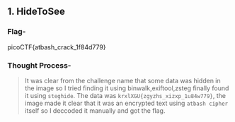 ## **1. HideToSee**

### **Flag-**     
picoCTF{atbash_crack_1f84d779}

### **Thought Process-**        
> It was clear from the challenge name that some data was hidden in the image so I tried finding it using binwalk,exiftool,zsteg finally found it using `steghide`. The data was `krxlXGU{zgyzhs_xizxp_1u84w779}`, the image made it clear that it was an encrypted text using `atbash cipher` itself so I deccoded it manually and got the flag.